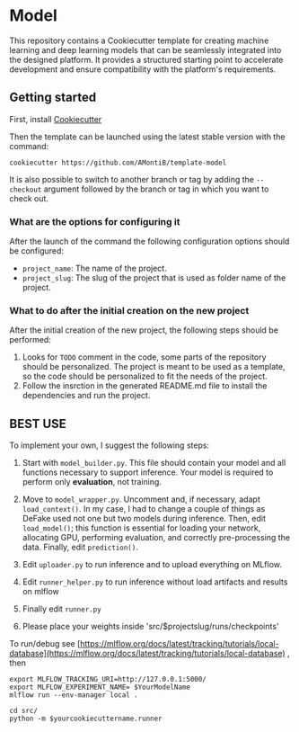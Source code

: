 # Model

This repository contains a Cookiecutter template for creating machine learning and deep learning models that can be seamlessly integrated into the designed platform. It provides a structured starting point to accelerate development and ensure compatibility with the platform's requirements.

## Getting started

First, install [Cookiecutter](https://cookiecutter.readthedocs.io/en/stable/installation.html)

Then the template can be launched using the latest stable version with the command:

```shell
cookiecutter https://github.com/AMontiB/template-model
```

It is also possible to switch to another branch or tag by adding the `--checkout` argument followed by the branch or tag in which you want to check out.


### What are the options for configuring it

After the launch of the command the following configuration options should be configured:

* `project_name`: The name of the project.
* `project_slug`: The slug of the project that is used as folder name of the project.


### What to do after the initial creation on the new project

After the initial creation of the new project, the following steps should be performed:

1. Looks for `TODO` comment in the code, some parts of the repository should be personalized. The project is meant to be used as a template, so the code should be personalized to fit the needs of the project.
2. Follow the insrction in the generated README.md file to install the dependencies and run the project.

## BEST USE

To implement your own, I suggest the following steps:

1.  Start with `model_builder.py`. This file should contain your model and all functions necessary to support inference. Your model is required to perform only **evaluation**, not training.

2.  Move to `model_wrapper.py`. Uncomment and, if necessary, adapt `load_context()`. In my case, I had to change a couple of things as DeFake used not one but two models during inference. Then, edit `load_model()`; this function is essential for loading your network, allocating GPU, performing evaluation, and correctly pre-processing the data. Finally, edit `prediction()`.

3. Edit `uploader.py` to run inference and to upload everything on MLflow.

4. Edit `runner_helper.py` to run inference without load artifacts and results on mlflow

5. Finally edit `runner.py`

6. Please place your weights inside 'src/$projectslug/runs/checkpoints'

To run/debug see [https://mlflow.org/docs/latest/tracking/tutorials/local-database](https://mlflow.org/docs/latest/tracking/tutorials/local-database) , then

```
export MLFLOW_TRACKING_URI=http://127.0.0.1:5000/
export MLFLOW_EXPERIMENT_NAME= $YourModelName
mlflow run --env-manager local .

cd src/
python -m $yourcookiecuttername.runner 
```



